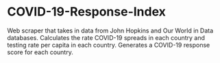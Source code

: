 # COVID-19-Response-Index
Web scraper that takes in data from John Hopkins and Our World in Data databases. Calculates the rate COVID-19 spreads in each country and testing rate per capita in each country. Generates a COVID-19 response score for each country.

